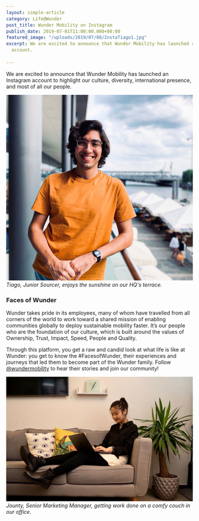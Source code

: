 ```yaml
---
layout: simple-article
category: Life@Wunder
post_title: Wunder Mobility on Instagram
publish_date: 2019-07-01T11:00:00.000+00:00
featured_image: "/uploads/2019/07/08/InstaTiago1.jpg"
excerpt: We are excited to announce that Wunder Mobility has launched a new Instagram
  account.

---
```

We are excited to announce that Wunder Mobility has launched an Instagram account to highlight our culture, diversity, international presence, and most of all our people.

![](/uploads/2019/07/08/InstaTiago1.jpg)_Tiago, Junior Sourcer, enjoys the sunshine on our HQ's terrace._

### Faces of Wunder

Wunder takes pride in its employees, many of whom have travelled from all corners of the world to work toward a shared mission of enabling communities globally to deploy sustainable mobility faster. It’s our people who are the foundation of our culture, which is built around the values of Ownership, Trust, Impact, Speed, People and Quality.

Through this platform, you get a raw and candid look at what life is like at Wunder: you get to know the #FacesofWunder, their experiences and journeys that led them to become part of the Wunder family. Follow [@wundermobility](https://www.instagram.com/wundermobility/) to hear their stories and join our community!

![](/uploads/2019/07/08/InstaJounty1.jpg)_Jounty, Senior Marketing Manager, getting work done on a comfy couch in our office._
